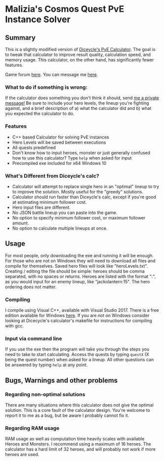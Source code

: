 # Malizia's Cosmos Quest PvE Instance Solver

## Summary
This is a slightly modified version of [Diceycle's PvE Calculator](https://github.com/Diceycle/C-Hero-Calc).
The goal is to tweak that calculator to improve result quality, calculation speed, and memory usage.
This calculator, on the other hand, has significantly fewer features.

Game forum [here](http://www.kongregate.com/forums/910715-cosmos-quest/).
You can message me [here](http://www.kongregate.com/accounts/Malizia).

### What to do if something is wrong:
If the calculator does something you don't think it should, send [me a private message!](http://www.kongregate.com/accounts/Malizia)
Be sure to include your hero levels, the lineup you're fighting against, and a brief description of a) what the calculator did and b) what you expected the calculator to do.

### Features
* C++ based Calculator for solving PvE instances
* Hero Levels will be saved between executions
* All quests predefined
* Don't know how to input heroes, monster or just generally confused how to use this calculator? Type `help` when asked for input
* Precompiled exe included for x64 Windows 10

### What's Different from Diceycle's calc?
* Calculator will attempt to replace single hero in an "optimal" lineup to try to improve the solution.  Mostly useful for the "greedy" solutions.
* Calculator should run faster than Diceycle's calc, except if you're good at estimating minimum follower cost.
* Hero input files are different.
* No JSON battle lineup you can paste into the game.
* No option to specify minimum follower cost, or maximum follower amount.
* No option to calculate multiple lineups at once.

## Usage
For most people, only downloading the exe and running it will be enough. For those who are not on Windows they will need to download all files and compile for themselves.
Saved hero files will look like "heroLevels.txt".  Creating / editing the file should be simple: heroes should be comma separated, with no spaces or returns.  Heroes are listed with the format "<heroname>:<level>", as you would input for an enemy lineup, like "jackolantern:15".  The hero ordering does not matter.

### Compiling
I compile using Visual C++, available with Visual Studio 2017.  There is a free edition available for Windows [here](https://www.visualstudio.com/downloads/).
If you are not on Windows consider looking at Dicecycle's calculator's makefile for instructions for compiling with gcc.

### Input via command line
If you use the exe then the program will take you through the steps you need to take to start calculating. Access the quests by typing `questX` (X being the quest number) when asked for a lineup. All other questions can be answered by typing `help` at any point.

## Bugs, Warnings and other problems

### Regarding non-optimal solutions
There are many situations where this calculator does not give the optimal solution.  This is a core fault of the calculator design.  You're welcome to report it to me as a bug, but be aware I probably cannot fix it.

### Regarding RAM usage
RAM usage as well as computation time heavily scales with available Heroes and Monsters. 
I recommend using a maximum of 16 heroes.  The calculator has a hard limit of 32 heroes, and will probably not work if more heroes are used.